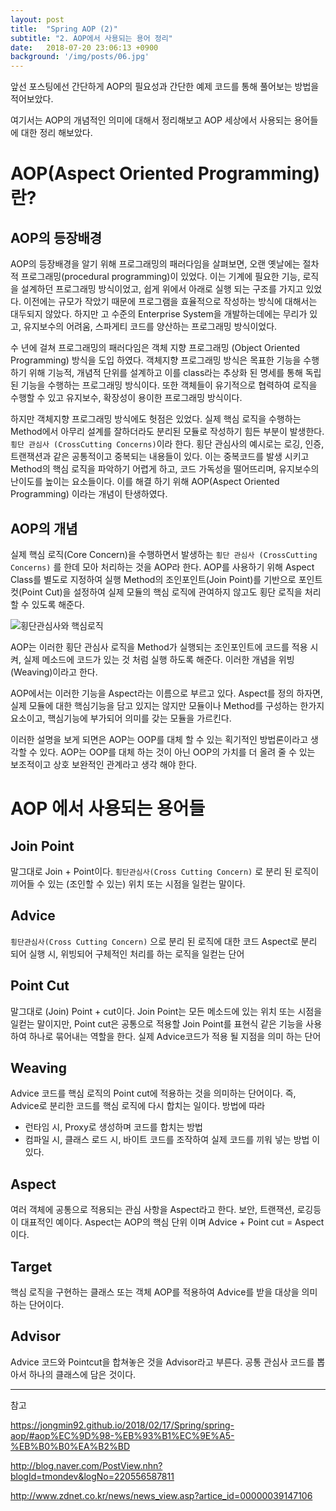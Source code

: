 ```yaml
---
layout: post
title:  "Spring AOP (2)"
subtitle: "2. AOP에서 사용되는 용어 정리"
date:   2018-07-20 23:06:13 +0900
background: '/img/posts/06.jpg'
---
```


앞선 포스팅에선 간단하게 AOP의 필요성과 간단한 예제 코드를 통해 풀어보는 방법을 적어보았다.

여기서는 AOP의 개념적인 의미에 대해서 정리해보고 AOP 세상에서 사용되는 용어들에 대한 정리 해보았다.



# AOP(Aspect Oriented Programming) 란?

## AOP의 등장배경

 AOP의 등장배경을 알기 위해 프로그래밍의 패러다임을 살펴보면, 오랜 옛날에는 절차적 프로그래밍(procedural programming)이 있었다. 이는 기계에 필요한 기능, 로직을 설계하던 프로그래밍 방식이었고, 쉽게 위에서 아래로 실행 되는 구조를 가지고 있었다. 이전에는 규모가 작았기 때문에 프로그램을 효율적으로 작성하는 방식에 대해서는 대두되지 않았다. 하지만  고 수준의 Enterprise System을 개발하는데에는 무리가 있고, 유지보수의 어려움, 스파게티 코드를 양산하는 프로그래밍 방식이었다.  

 수 년에 걸쳐 프로그래밍의 패러다임은 객체 지향 프로그래밍 (Object Oriented Programming) 방식을 도입 하였다. 객체지향 프로그래밍 방식은 목표한 기능을 수행하기 위해 기능적, 개념적 단위를 설계하고 이를 class라는 추상화 된 명세를 통해 독립된 기능을 수행하는 프로그래밍 방식이다. 또한 객체들이 유기적으로 협력하여 로직을 수행할 수 있고 유지보수, 확장성이 용이한 프로그래밍 방식이다.

 하지만 객체지향 프로그래밍 방식에도 헛점은 있었다. 
실제 핵심 로직을 수행하는 Method에서 아무리 설계를 잘하더라도 분리된 모듈로 작성하기 힘든 부분이 발생한다. `횡단 관심사 (CrossCutting Concerns)`이라 한다. 횡단 관심사의 예시로는 로깅, 인증, 트랜잭션과 같은 공통적이고 중복되는 내용들이 있다. 이는 중복코드를 발생 시키고 Method의 핵심 로직을 파악하기 어렵게 하고, 코드 가독성을 떨어뜨리며, 유지보수의 난이도를 높이는 요소들이다. 이를 해결 하기 위해 AOP(Aspect Oriented Programming) 이라는 개념이 탄생하였다.



## AOP의 개념

 실제 핵심 로직(Core Concern)을 수행하면서 발생하는 `횡단 관심사 (CrossCutting Concerns)` 를 한데 모아 처리하는 것을 AOP라 한다. AOP를 사용하기 위해 Aspect Class를 별도로 지정하여 실행 Method의 조인포인트(Join Point)를 기반으로 포인트 컷(Point Cut)을 설정하여 실제 모듈의 핵심 로직에 관여하지 않고도 횡단 로직을 처리 할 수 있도록 해준다.

![횡단관심사와 핵심로직](https://d1jnx9ba8s6j9r.cloudfront.net/blog/wp-content/uploads/2017/05/cross-cutting-concern.png)

AOP는 이러한 횡단 관심사 로직을 Method가 실행되는 조인포인트에 코드를 적용 시켜, 실제 메소드에 코드가 있는 것 처럼 실행 하도록 해준다. 이러한 개념을 위빙(Weaving)이라고 한다.

AOP에서는 이러한 기능을 Aspect라는 이름으로 부르고 있다. 
Aspect를 정의 하자면, 
실제 모듈에 대한 핵심기능을 담고 있지는 않지만 모듈이나 Method를 구성하는 한가지 요소이고, 핵심기능에 부가되어 의미를 갖는 모듈을 가르킨다. 

이러한 설명을 보게 되면은 AOP는 OOP를 대체 할 수 있는 획기적인 방법론이라고 생각할 수 있다.
AOP는 OOP를 대체 하는 것이 아닌 OOP의 가치를 더 올려 줄 수 있는 보조적이고 상호 보완적인 관계라고 생각 해야 한다.



# AOP 에서 사용되는 용어들

## Join Point

말그대로 Join + Point이다. `횡단관심사(Cross Cutting Concern)` 로 분리 된 로직이 끼어들 수 있는 (조인할 수 있는) 위치 또는 시점을 일컫는 말이다.

## Advice

`횡단관심사(Cross Cutting Concern)` 으로 분리 된 로직에 대한 코드
Aspect로 분리 되어 실행 시, 위빙되어 구체적인 처리를 하는 로직을 일컫는 단어

## Point Cut

말그대로 (Join) Point + cut이다. Join Point는 모든 메소드에 있는 위치 또는 시점을 일컫는 말이지만,
Point cut은 공통으로 적용할 Join Point를 표현식 같은 기능을 사용하여 하나로 묶어내는 역할을 한다. 실제 Advice코드가 적용 될 지점을 의미 하는 단어

## Weaving

Advice 코드를 핵심 로직의 Point cut에 적용하는 것을 의미하는 단어이다.
즉, Advice로 분리한 코드를 핵심 로직에 다시 합치는 일이다.
방법에 따라 
* 런타임 시, Proxy로 생성하며 코드를 합치는 방법
* 컴파일 시, 클래스 로드 시, 바이트 코드를 조작하여 실제 코드를 끼워 넣는 방법
이 있다.

## Aspect

여러 객체에 공통으로 적용되는 관심 사항을 Aspect라고 한다.
보안, 트랜잭션, 로깅등이 대표적인 예이다.
Aspect는 AOP의 핵심 단위 이며 Advice + Point cut = Aspect 이다.

## Target

핵심 로직을 구현하는 클래스 또는 객체
AOP를 적용하여 Advice를 받을 대상을 의미하는 단어이다.

## Advisor

Advice 코드와 Pointcut을 합쳐놓은 것을 Advisor라고 부른다.
공통 관심사 코드를 뽑아서 하나의 클래스에 담은 것이다.



------

참고

https://jongmin92.github.io/2018/02/17/Spring/spring-aop/#aop%EC%9D%98-%EB%93%B1%EC%9E%A5-%EB%B0%B0%EA%B2%BD

http://blog.naver.com/PostView.nhn?blogId=tmondev&logNo=220556587811

http://www.zdnet.co.kr/news/news_view.asp?artice_id=00000039147106